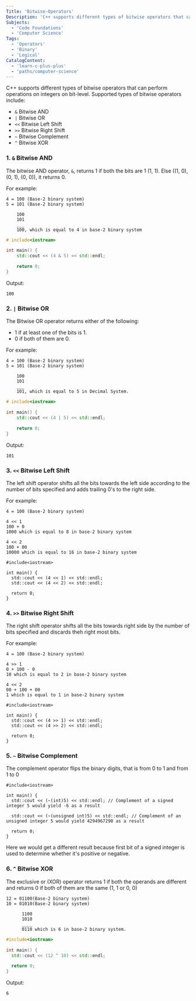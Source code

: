 ```yaml
---
Title: 'Bitwise-Operators'
Description: 'C++ supports different types of bitwise operators that can perform operations on integers on bit-level.'
Subjects:
  - 'Code Foundations'
  - 'Computer Science'
Tags:
  - 'Operators'
  - 'Binary'
  - 'Logical'
CatalogContent:
  - 'learn-c-plus-plus'
  - 'paths/computer-science'
---
```


C++ supports different types of bitwise operators that can perform operations on integers on bit-level. Supported types of bitwise operators include:

- `&` Bitwise AND
- `|` Bitwise OR
- `<<` Bitwise Left Shift
- `>>` Bitwise Right Shift
- `~` Bitwise Complement
- `^` Bitwise XOR

### 1. `&` Bitwise AND

The bitwise AND operator, `&`, returns 1 if both the bits are 1 (1, 1). Else ((1, 0), (0, 1), (0, 0)), it returns 0.

For example:

```
4 = 100 (Base-2 binary system)
5 = 101 (Base-2 binary system)

    100
    101
    ___
    100, which is equal to 4 in base-2 binary system
```

```cpp
# include<iostream>

int main() {
    std::cout << (4 & 5) << std::endl;

    return 0;
}
```
Output:
```
100
```

### 2. `|` Bitwise OR

The Bitwise OR operator returns either of the following:

- 1 if at least one of the bits is 1.
- 0 if both of them are 0.

For example:

```
4 = 100 (Base-2 binary system)
5 = 101 (Base-2 binary system)

    100
    101
    ___
    101, which is equal to 5 in Decimal System.
```

```cpp
# include<iostream>

int main() {
    std::cout << (4 | 5) << std::endl;

    return 0;
}
```

Output:
```
101
```

### 3. `<<` Bitwise Left Shift

The left shift operator shifts all the bits towards the left side according to the number of bits specified and adds trailing 0's to the right side.

For example:

```
4 = 100 (Base-2 binary system)

4 << 1
100 + 0
1000 which is equal to 8 in base-2 binary system

4 << 2
100 + 00
10000 which is equal to 16 in base-2 binary system
```

```codebyte/cpp
#include<iostream>

int main() {
  std::cout << (4 << 1) << std::endl;
  std::cout << (4 << 2) << std::endl;

  return 0;
}
```

### 4. `>>` Bitwise Right Shift

The right shift operator shifts all the bits towards right side by the number of bits specified and discards theh right most bits.

For example:

```
4 = 100 (Base-2 binary system)

4 >> 1
0 + 100 - 0
10 which is equal to 2 in base-2 binary system

4 << 2
00 + 100 + 00
1 which is equal to 1 in base-2 binary system
```

```codebyte/cpp
#include<iostream>

int main() {
  std::cout << (4 >> 1) << std::endl;
  std::cout << (4 >> 2) << std::endl;

  return 0;
}
```

### 5. `~` Bitwise Complement

The complement operator flips the binary digits, that is from 0 to 1 and from 1 to 0

```codebyte/cpp
#include<iostream>

int main() {
  std::cout << (~(int)5) << std::endl; // Complement of a signed integer 5 would yield -6 as a result

  std::cout << (~(unsigned int)5) << std::endl; // Complement of an unsigned integer 5 would yield 4294967290 as a result

  return 0;
}
```

Here we would get a different result because first bit of a signed integer is used to determine whether it's positive or negative.

### 6. `^` Bitwise XOR

The exclusive or (XOR) operator returns 1 if both the operands are different and returns 0 if both of them are the same (1, 1 or 0, 0)

```
12 = 01100(Base-2 binary system)
10 = 01010(Base-2 binary system)

      1100
      1010
      ____
      0110 which is 6 in base-2 binary system.
```

```cpp
#include<iostream>

int main() {
  std::cout << (12 ^ 10) << std::endl;

  return 0;
}
```
Output:
```
6
```
